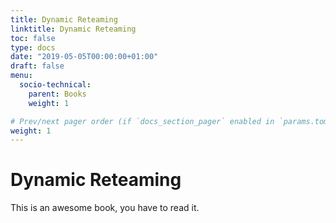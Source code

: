 ```yaml
---
title: Dynamic Reteaming
linktitle: Dynamic Reteaming
toc: false
type: docs
date: "2019-05-05T00:00:00+01:00"
draft: false
menu:
  socio-technical:
    parent: Books
    weight: 1

# Prev/next pager order (if `docs_section_pager` enabled in `params.toml`)
weight: 1
---
```


# Dynamic Reteaming

This is an awesome book, you have to read it.
